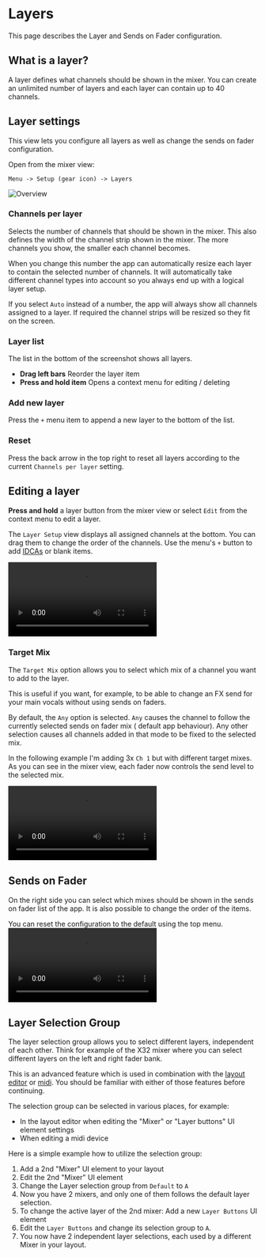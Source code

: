 # Layers

This page describes the Layer and Sends on Fader configuration.

## What is a layer?

A layer defines what channels should be shown in the mixer.
You can create an unlimited number of layers and each layer can contain up to 40 channels.

## Layer settings

This view lets you configure all layers as well as change the sends on fader configuration.

Open from the mixer view:

```
Menu -> Setup (gear icon) -> Layers
```

![Overview](img/layers-settings.png)

### Channels per layer

Selects the number of channels that should be shown in the mixer.
This also defines the width of the channel strip shown in the mixer. The more channels you show, the smaller each
channel becomes.

When you change this number the app can automatically resize each layer to contain the selected number of channels.
It will automatically take different channel types into account so you always end up with a logical layer setup.

If you select `Auto` instead of a number, the app will always show all channels assigned to a layer. If required the
channel strips will be resized so they fit on the screen.

### Layer list

The list in the bottom of the screenshot shows all layers.

- **Drag left bars** Reorder the layer item
- **Press and hold item** Opens a context menu for editing / deleting

### Add new layer

Press the `+` menu item to append a new layer to the bottom of the list.

### Reset

Press the back arrow in the top right to reset all layers according to the current `Channels per layer` setting.

## Editing a layer

**Press and hold** a layer button from the mixer view or select `Edit` from the context menu to edit a layer.

The `Layer Setup` view displays all assigned channels at the bottom. You can drag them to change the order of the
channels.
Use the menu's `+` button to add [IDCAs](layer-idcas.md) or blank items.

![type:video](gif/layer-channel-drag.webm)

### Target Mix

The `Target Mix` option allows you to select which mix of a channel you want to add to the layer.

This is useful if you want, for example, to be able to change an FX send for your main vocals without using sends on
faders.

By default, the `Any` option is selected. `Any` causes the channel to follow the currently selected sends on fader mix (
default app behaviour). Any other selection causes all channels added in that mode to be fixed to the selected mix.

In the following example I'm adding 3x `Ch 1` but with different target mixes. As you can see in the mixer view, each
fader now controls the send level to the selected mix.

![type:video](gif/layer-target-mix.webm)

## Sends on Fader

On the right side you can select which mixes should be shown in the sends on fader list of the app.
It is also possible to change the order of the items.

You can reset the configuration to the default using the top menu.
![type:video](gif/sof-config.webm)

## Layer Selection Group

The layer selection group allows you to select different layers, independent of each other. Think for example of the X32
mixer
where you can select different layers on the left and right fader bank.

This is an advanced feature which is used in combination with the [layout editor](custom-layouts.md) or [midi](midi.md).
You should be familiar with either of those features before continuing.

The selection group can be selected in various places, for example:

- In the layout editor when editing the "Mixer" or "Layer buttons" UI element settings
- When editing a midi device

Here is a simple example how to utilize the selection group:

1) Add a 2nd "Mixer" UI element to your layout
2) Edit the 2nd "Mixer" UI element
3) Change the Layer selection group from `Default` to `A`
4) Now you have 2 mixers, and only one of them follows the default layer selection.
5) To change the active layer of the 2nd mixer: Add a new `Layer Buttons` UI element
6) Edit the `Layer Buttons` and change its selection group to `A`.
7) You now have 2 independent layer selections, each used by a different Mixer in your layout.